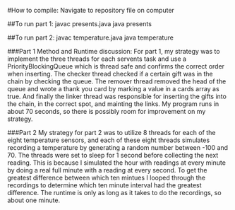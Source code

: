 #How to compile:
Navigate to repository file on computer

##To run part 1:
javac presents.java
java presents

##To run part 2:
javac temperature.java
java temperature


###Part 1 Method and Runtime discussion:
For part 1, my strategy was to implement the three threads for each servents task and use a PriorityBlockingQueue which is thread safe and confirms the correct order when inserting. The checker thread checked if a certain gift was in the chain by checking the queue. The remover thread removed the head of the queue and wrote a thank you card by marking a value in a cards array as true. And finally the linker thread was responsible for inserting the gifts into the chain, in the correct spot, and mainting the links. 
My program runs in about 70 seconds, so there is possibly room for improvement on my strategy. 

###Part 2
My strategy for part 2 was to utilize 8 threads for each of the eight temperature sensors, and each of these eight threads simulates recording a temperature by generating a random number between -100 and 70. The threads were set to sleep for 1 second before collecting the next reading. This is because I simulated the hour with readings at every minute by doing a real full minute with a reading at every second. To get the greatest difference between which ten mintues I looped through the recordings to determine which ten minute interval had the greatest difference. The runtime is only as long as it takes to do the recordings, so about one minute. 